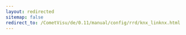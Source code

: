 ```yaml
---
layout: redirected
sitemap: false
redirect_to: /CometVisu/de/0.11/manual/config/rrd/knx_linknx.html
---
```


